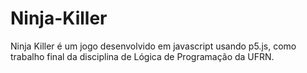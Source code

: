 # Ninja-Killer
Ninja Killer é um jogo desenvolvido em javascript usando p5.js, como trabalho final da disciplina de Lógica de Programação da UFRN.
